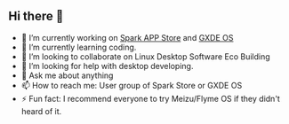 ## Hi there 👋

<!--
**shenmo7192/shenmo7192** is a ✨ _special_ ✨ repository because its `README.md` (this file) appears on your GitHub profile.

Here are some ideas to get you started:
-->
- 🔭 I’m currently working on [Spark APP Store](https://github.com/spark-store-project/) and [GXDE OS](https://github.com/GXDE-OS/)
- 🌱 I’m currently learning coding. 
- 👯 I’m looking to collaborate on Linux Desktop Software Eco Building
- 🤔 I’m looking for help with desktop developing.
- 💬 Ask me about anything
- 📫 How to reach me: User group of Spark Store or GXDE OS
- ⚡ Fun fact: I recommend everyone to try Meizu/Flyme OS if they didn't heard of it.

